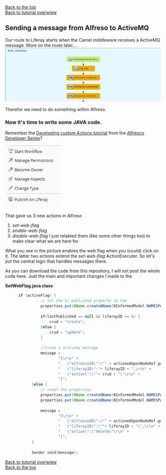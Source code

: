 [Back to the top](../index.md)<br>
[Back to tutorial overwiew](index.md)

## Sending a message from Alfreso to ActiveMQ
Our route to Liferay starts when the Camel middleware receives a ActiveMQ message. More on the route later...
![The Start of the route](img/start_of_route.jpg)

Therefor we need to do something within Alfreso.


### Now it's time to write some JAVA code. 

Remember the [Developing custom Actions tutorial](https://ecmarchitect.com/alfresco-developer-series-tutorials/actions/tutorial/tutorial.html) from the [Alfresco Developer Series](https://ecmarchitect.com/alfresco-developer-series)?

![Publish to Liferay Action](img/publish_action.png)

That gave us 3 new actions in Alfreso 
1. *set-web-flag* 
2. *enable-web-flag*
3. *disable-web-flag*
I just relabled them (like some other things too) to make clear what we are here for.

What you see in the picture enables the web flag when you (could) click on it. The latter two actions extend the *set-web-flag* ActionExecuter. So let's put the central logic that handles messages there.

As you can download the code from this repository, I will not post the whole code here. Just the main and important changes I made to the

**SetWebFlag.java class**
```Java			
      if (activeFlag) {
				// set the bi:published property to now
				properties.put(QName.createQName(BInformedModel.NAMESPACE_BINFORMED_CONTENT_MODEL, BInformedModel.PROP_PUBLISHED), justNow);
				
				if(lastPublished == null && liferayID == 0) {
					crud = "create";
				}else {
					crud = "update";
				}
				
				//Crate a activemq message
				message = 
						"{\r\n" + 
						"	\"alfrescoID\":\"" + actionedUponNodeRef.getId() + "\",\r\n" +
						"	\"liferayID\":"+ liferayID + ",\r\n" +
						"	\"action\":\""+ crud + "\"\r\n" +
						"}";
			}else {
				// reset the properties
				properties.put(QName.createQName(BInformedModel.NAMESPACE_BINFORMED_CONTENT_MODEL, BInformedModel.PROP_PUBLISHED), null);
				properties.put(QName.createQName(BInformedModel.NAMESPACE_BINFORMED_CONTENT_MODEL, BInformedModel.PROP_EXTERNALID), 0);
				
				message = 
						"{\r\n" + 
						"	\"alfrescoID\":\"" + actionedUponNodeRef.getId() + "\",\r\n" +
						"	\"liferayID\":\""+ liferayID + "\",\r\n" +
						"	\"action\":\"delete\"\r\n" +
						"}";
			}
			
			Sender.send(message);
```

[Back to tutorial overwiew](index.md)<br> 
[Back to the top](../index.md)

